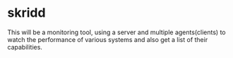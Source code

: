 # skridd

This will be a monitoring tool, using a server and multiple agents(clients) to watch the performance of various systems and also get a list of their capabilities.
